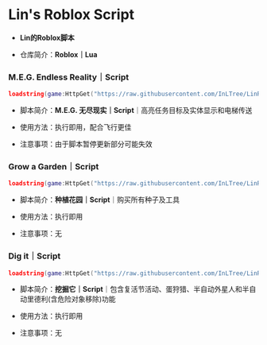 # Lin's Roblox Script
- **Lin的Roblox脚本**
 
- 仓库简介：**Roblox｜Lua**
 
 ### M.E.G. Endless Reality｜Script

```lua
loadstring(game:HttpGet("https://raw.githubusercontent.com/InLTree/LinRobloxScript/refs/heads/main/M.E.G.EndlessRealityScript.lua"))()
```

- 脚本简介：**M.E.G. 无尽现实｜Script**｜高亮任务目标及实体显示和电梯传送

- 使用方法：执行即用，配合飞行更佳

- 注意事项：由于脚本暂停更新部分可能失效

### Grow a Garden｜Script

```lua
loadstring(game:HttpGet("https://raw.githubusercontent.com/InLTree/LinRobloxScript/refs/heads/main/GrowaGarden.lua"))()
```

- 脚本简介：**种植花园｜Script**｜购买所有种子及工具

- 使用方法：执行即用

- 注意事项：无

### Dig it｜Script

```lua
loadstring(game:HttpGet("https://raw.githubusercontent.com/InLTree/LinRobloxScript/refs/heads/main/Digit.lua"))()
```

- 脚本简介：**挖掘它｜Script**｜包含复活节活动、蛋狩猎、半自动外星人和半自动里德利(含危险对象移除)功能

- 使用方法：执行即用

- 注意事项：无
